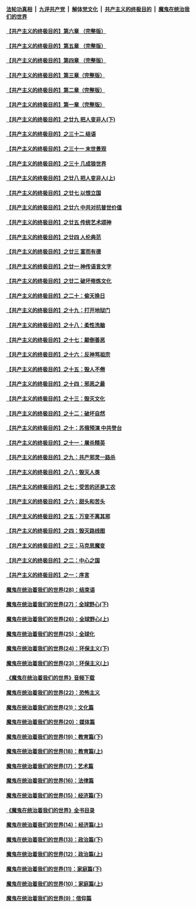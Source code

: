 ####  [法轮功真相](../../../../basic/blob/master/README.md?t=07090804) &nbsp;|&nbsp; [九评共产党](../../../../9ping.md/blob/master/README.md?t=07090804) &nbsp;|&nbsp; [解体党文化](../../../../jtdwh.md/blob/master/README.md?t=07090804)  &nbsp;|&nbsp; [共产主义的终极目的](../../../../gczydzjmd.md/blob/master/README.md?t=07090804) &nbsp;|&nbsp; [魔鬼在统治我们的世界](../../../../mgztzwmdsj.md/blob/master/README.md?t=07090804) 

#### [【共产主义的终极目的】第六章 （完整版）](../pages/nsc422/n11428913.md?t=07090804) 

#### [【共产主义的终极目的】第五章 （完整版）](../pages/nsc422/n11428912.md?t=07090804) 

#### [【共产主义的终极目的】第四章 （完整版）](../pages/nsc422/n11428907.md?t=07090804) 

#### [【共产主义的终极目的】第三章（完整版）](../pages/nsc422/n11428848.md?t=07090804) 

#### [【共产主义的终极目的】第二章（完整版）](../pages/nsc422/n11428831.md?t=07090804) 

#### [【共产主义的终极目的】第一章（完整版）](../pages/nsc422/n11417651.md?t=07090804) 

#### [【共产主义的终极目的】之廿九 把人变非人(下)](../pages/nsc422/n11344140.md?t=07090804) 

#### [【共产主义的终极目的】之三十二 结语](../pages/nsc422/n11360535.md?t=07090804) 

#### [【共产主义的终极目的】之三十一 末世景观](../pages/nsc422/n11351129.md?t=07090804) 

#### [【共产主义的终极目的】之三十 几成狼世界](../pages/nsc422/n11348280.md?t=07090804) 

#### [【共产主义的终极目的】之廿八 把人变非人(上)](../pages/nsc422/n11340492.md?t=07090804) 

#### [【共产主义的终极目的】之廿七 以恨立国](../pages/nsc422/n11336944.md?t=07090804) 

#### [【共产主义的终极目的】之廿六 中共对抗普世价值](../pages/nsc422/n11324785.md?t=07090804) 

#### [【共产主义的终极目的】之廿五 传统艺术颂神](../pages/nsc422/n11296396.md?t=07090804) 

#### [【共产主义的终极目的】之廿四 人伦典范](../pages/nsc422/n11296397.md?t=07090804) 

#### [【共产主义的终极目的】之廿三 富而有德](../pages/nsc422/n11283598.md?t=07090804) 

#### [【共产主义的终极目的】之廿一 神传语言文字](../pages/nsc422/n11263265.md?t=07090804) 

#### [【共产主义的终极目的】之廿二 破坏修炼文化](../pages/nsc422/n11245728.md?t=07090804) 

#### [【共产主义的终极目的】之二十：偷天换日](../pages/nsc422/n11238846.md?t=07090804) 

#### [【共产主义的终极目的】之十九：打开地狱门](../pages/nsc422/n11206376.md?t=07090804) 

#### [【共产主义的终极目的】之十八：柔性洗脑](../pages/nsc422/n11199994.md?t=07090804) 

#### [【共产主义的终极目的】之十七：颠倒善恶](../pages/nsc422/n11179782.md?t=07090804) 

#### [【共产主义的终极目的】之十六：反神骂祖宗](../pages/nsc422/n11166798.md?t=07090804) 

#### [【共产主义的终极目的】之十五：毁人不倦](../pages/nsc422/n11166792.md?t=07090804) 

#### [【共产主义的终极目的】之十四：邪恶之最](../pages/nsc422/n11150249.md?t=07090804) 

#### [【共产主义的终极目的】之十三：毁灭文化](../pages/nsc422/n11135227.md?t=07090804) 

#### [【共产主义的终极目的】之十二：破坏自然](../pages/nsc422/n11135214.md?t=07090804) 

#### [【共产主义的终极目的】之十：苏俄预演 中共登台](../pages/nsc422/n11118424.md?t=07090804) 

#### [【共产主义的终极目的】之十一：屠杀精英](../pages/nsc422/n11118442.md?t=07090804) 

#### [【共产主义的终极目的】之九：共产邪灵一路杀](../pages/nsc422/n11114139.md?t=07090804) 

#### [【共产主义的终极目的】之八：毁灭人类](../pages/nsc422/n11108503.md?t=07090804) 

#### [【共产主义的终极目的】之七：受苦的还是工农](../pages/nsc422/n11101809.md?t=07090804) 

#### [【共产主义的终极目的】之六：甜头和苦头](../pages/nsc422/n11096971.md?t=07090804) 

#### [【共产主义的终极目的】之五：万变不离其邪](../pages/nsc422/n11091285.md?t=07090804) 

#### [【共产主义的终极目的】之四：毁灭路线图](../pages/nsc422/n11086284.md?t=07090804) 

#### [【共产主义的终极目的】之三：马克思魔变](../pages/nsc422/n11061941.md?t=07090804) 

#### [【共产主义的终极目的】之二：中心之国](../pages/nsc422/n11047728.md?t=07090804) 

#### [【共产主义的终极目的】之一：序言](../pages/nsc422/n11086077.md?t=07090804) 

#### [魔鬼在统治着我们的世界(28)：结束语](../pages/nsc422/n10936246.md?t=07090804) 

#### [魔鬼在统治着我们的世界(27)：全球野心(下)](../pages/nsc422/n10928319.md?t=07090804) 

#### [魔鬼在统治着我们的世界(26)：全球野心(上)](../pages/nsc422/n10900318.md?t=07090804) 

#### [魔鬼在统治着我们的世界(25)：全球化](../pages/nsc422/n10788205.md?t=07090804) 

#### [魔鬼在统治着我们的世界(24)：环保主义(下)](../pages/nsc422/n10695307.md?t=07090804) 

#### [魔鬼在统治着我们的世界(23)：环保主义(上)](../pages/nsc422/n10688613.md?t=07090804) 

#### [《魔鬼在统治着我们的世界》音频下载](../pages/nsc422/n10635553.md?t=07090804) 

#### [魔鬼在统治着我们的世界(22)：恐怖主义](../pages/nsc422/n10614727.md?t=07090804) 

#### [魔鬼在统治着我们的世界(21)：文化篇](../pages/nsc422/n10597706.md?t=07090804) 

#### [魔鬼在统治着我们的世界(20)：媒体篇](../pages/nsc422/n10586579.md?t=07090804) 

#### [魔鬼在统治着我们的世界(19)：教育篇(下)](../pages/nsc422/n10564808.md?t=07090804) 

#### [魔鬼在统治着我们的世界(18)：教育篇(上)](../pages/nsc422/n10526970.md?t=07090804) 

#### [魔鬼在统治着我们的世界(17)：艺术篇](../pages/nsc422/n10499093.md?t=07090804) 

#### [魔鬼在统治着我们的世界(16)：法律篇](../pages/nsc422/n10485969.md?t=07090804) 

#### [魔鬼在统治着我们的世界(15)：经济篇(下)](../pages/nsc422/n10469975.md?t=07090804) 

#### [《魔鬼在统治着我们的世界》全书目录](../pages/nsc422/n10464261.md?t=07090804) 

#### [魔鬼在统治着我们的世界(14)：经济篇(上)](../pages/nsc422/n10457370.md?t=07090804) 

#### [魔鬼在统治着我们的世界(13)：政治篇(下)](../pages/nsc422/n10448270.md?t=07090804) 

#### [魔鬼在统治着我们的世界(12)：政治篇(上)](../pages/nsc422/n10444576.md?t=07090804) 

#### [魔鬼在统治着我们的世界(11)：家庭篇(下)](../pages/nsc422/n10440961.md?t=07090804) 

#### [魔鬼在统治着我们的世界(10)：家庭篇(上)](../pages/nsc422/n10435448.md?t=07090804) 

#### [魔鬼在统治着我们的世界(9)：信仰篇](../pages/nsc422/n10432159.md?t=07090804) 

